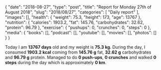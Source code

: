 {
    "date": "2018-08-27",
    "type": "post",
    "title": "Report for Monday 27th of August 2018",
    "slug": "2018\/08\/27",
    "categories": [
        "Daily report"
    ],
    "images": [],
    "health": {
        "weight": 75.3,
        "height": 173,
        "age": 13767
    },
    "nutrition": {
        "calories": 1903.2,
        "fat": 145.76,
        "carbohydrates": 32.62,
        "protein": 96.79
    },
    "exercise": {
        "pushups": 0,
        "crunches": 0,
        "steps": 0
    },
    "media": {
        "books": [],
        "podcast": [],
        "youtube": [],
        "movies": [],
        "photos": []
    }
}

Today I am <strong>13767 days</strong> old and my weight is <strong>75.3 kg</strong>. During the day, I consumed <strong>1903.2 kcal</strong> coming from <strong>145.76 g</strong> fat, <strong>32.62 g</strong> carbohydrates and <strong>96.79 g</strong> protein. Managed to do <strong>0 push-ups</strong>, <strong>0 crunches</strong> and walked <strong>0 steps</strong> during the day which is approximately <strong>0 km</strong>.